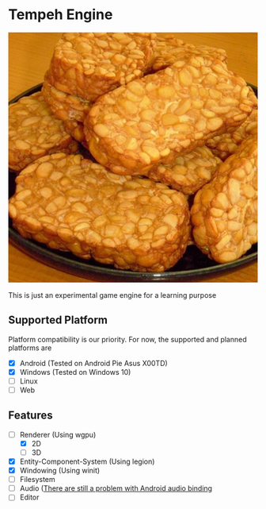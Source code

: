 # Tempeh Engine

![Tempeh](assets/image/tempeh.jpg)

This is just an experimental game engine for a learning purpose

## Supported Platform

Platform compatibility is our priority. For now, the supported and planned platforms are

- [x] Android (Tested on Android Pie Asus X00TD)
- [x] Windows (Tested on Windows 10)
- [ ] Linux
- [ ] Web

## Features

- [ ] Renderer (Using wgpu)
  - [x] 2D
  - [ ] 3D
- [x] Entity-Component-System (Using legion)
- [x] Windowing (Using winit)
- [ ] Filesystem
- [ ] Audio ([There are still a problem with Android audio binding](https://github.com/katyo/oboe-rs/issues/28)
- [ ] Editor
